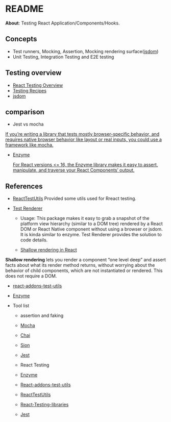 # README

**About**: Testing React Application/Components/Hooks.

## Concepts

- Test runners, Mocking, Assertion, Mocking rendering surface([jsdom](https://github.com/jsdom/jsdom))
- Unit Testing, Integration Testing and E2E testing

## Testing overview

- [React Testing Overview](https://reactjs.org/docs/testing.html)
- [Testing Recipes](https://reactjs.org/docs/testing-recipes.html)
- [jsdom](https://github.com/jsdom/jsdom)

## comparison

- Jest vs mocha

[If you’re writing a library that tests mostly browser-specific behavior, and requires native browser behavior like layout or real inputs, you could use a framework like mocha.](https://reactjs.org/docs/testing-environments.html#mocking-a-rendering-surface)

- [Enzyme](https://enzymejs.github.io/enzyme/)

  [For React versions <= 16, the Enzyme library makes it easy to assert, manipulate, and traverse your React Components’ output.](https://reactjs.org/docs/test-utils.html#overview)

## References

- [ReactTestUtils](https://reactjs.org/docs/test-utils.html)
  Provided some utils used for Rreact testing.

- [Test Renderer](https://reactjs.org/docs/test-renderer.html)

  - Usage: This package makes it easy to grab a snapshot of the platform view hierarchy (similar to a DOM tree) rendered by a React DOM or React Native component without using a browser or jsdom. It is kinda similar to enzyme. Test Renderer provides the solution to code details.

  - [Shallow rendering in React](https://reactjs.org/docs/shallow-renderer.html)

**Shallow rendering** lets you render a component “one level deep” and assert facts about what its render method returns, without worrying about the behavior of child components, which are not instantiated or rendered. This does not require a DOM.

- [react-addons-test-utils](https://www.npmjs.com/package/react-addons-test-utils)

- [Enzyme](https://enzymejs.github.io/enzyme/)

- Tool list

  - assertion and faking

  - [Mocha](https://mochajs.org/)
  - [Chai](https://www.chaijs.com/)
  - [Sion](https://sinonjs.org/)
  - [Jest](https://jestjs.io/docs)

  - React Testing
  - [Enzyme](https://enzymejs.github.io/enzyme/)
  - [React-addons-test-utils](https://github.com/facebook/react#readme)
  - [ReactTestUtils](https://reactjs.org/docs/test-utils.html)
  - [React-Testing-libraries](https://testing-library.com/docs/react-testing-library/intro/)
  - [Jest](https://jestjs.io/)
